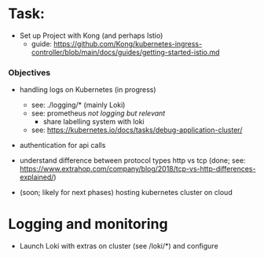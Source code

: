 # Task:

- Set up Project with Kong (and perhaps Istio)
    - guide: https://github.com/Kong/kubernetes-ingress-controller/blob/main/docs/guides/getting-started-istio.md
    
### Objectives

- handling logs on Kubernetes (in progress)
    - see: ./logging/* (mainly Loki)
    - see: prometheus *not logging but relevant*
        - share labelling system with loki 
    - see: https://kubernetes.io/docs/tasks/debug-application-cluster/
- authentication for api calls
- understand difference between protocol types http vs tcp (done; see: https://www.extrahop.com/company/blog/2018/tcp-vs-http-differences-explained/) 

- (soon; likely for next phases) hosting kubernetes cluster on cloud 

# Logging and monitoring
- Launch Loki with extras on cluster (see /loki/*) and configure 

